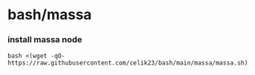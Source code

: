 # bash/massa

### install massa node
```
bash <(wget -qO- https://raw.githubusercontent.com/celik23/bash/main/massa/massa.sh)
```


